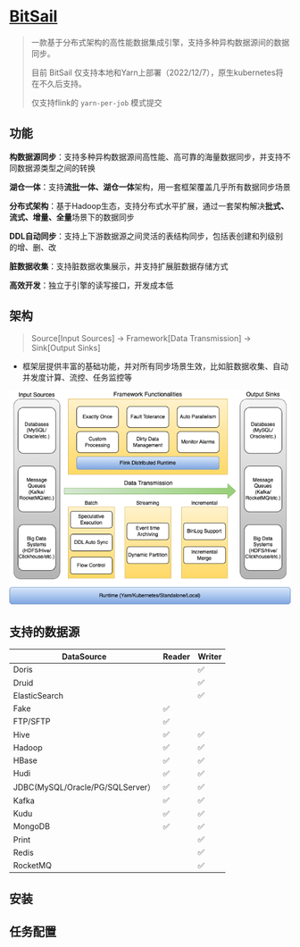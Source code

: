 # [BitSail](https://github.com/bytedance/bitsail)

> 一款基于分布式架构的高性能数据集成引擎，支持多种异构数据源间的数据同步。
>
> 目前 BitSail 仅支持本地和Yarn上部署（2022/12/7），原生kubernetes将在不久后支持。
>
> 仅支持flink的 `yarn-per-job` 模式提交

## 功能

**构数据源同步**：支持多种异构数据源间高性能、高可靠的海量数据同步，并支持不同数据源类型之间的转换

**湖仓一体**：支持**流批一体、湖仓一体**架构，用一套框架覆盖几乎所有数据同步场景

**分布式架构**：基于Hadoop生态，支持分布式水平扩展，通过一套架构解决**批式、流式、增量、全量**场景下的数据同步

**DDL自动同步**：支持上下游数据源之间灵活的表结构同步，包括表创建和列级别的增、删、改

**脏数据收集**：支持脏数据收集展示，并支持扩展脏数据存储方式

**高效开发**：独立于引擎的读写接口，开发成本低



## 架构

> Source[Input Sources] -> Framework[Data Transmission] -> Sink[Output Sinks]

- 框架层提供丰富的基础功能，并对所有同步场景生效，比如脏数据收集、自动并发度计算、流控、任务监控等

![img](pics/bitsail_arch.2a992302.png)

## 支持的数据源

| DataSource                       | Reader | Writer |
| -------------------------------- | ------ | ------ |
| Doris                            |        | ✅      |
| Druid                            |        | ✅      |
| ElasticSearch                    |        | ✅      |
| Fake                             | ✅      |        |
| FTP/SFTP                         | ✅      |        |
| Hive                             | ✅      | ✅      |
| Hadoop                           | ✅      | ✅      |
| HBase                            | ✅      | ✅      |
| Hudi                             | ✅      | ✅      |
| JDBC(MySQL/Oracle/PG/SQLServer） | ✅      | ✅      |
| Kafka                            | ✅      | ✅      |
| Kudu                             | ✅      | ✅      |
| MongoDB                          | ✅      | ✅      |
| Print                            |        | ✅      |
| Redis                            |        | ✅      |
| RocketMQ                         |        | ✅      |

## 安装



## 任务配置